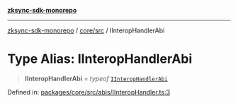 [**zksync-sdk-monorepo**](../../../README.md)

***

[zksync-sdk-monorepo](../../../README.md) / [core/src](../README.md) / IInteropHandlerAbi

# Type Alias: IInteropHandlerAbi

> **IInteropHandlerAbi** = *typeof* [`IInteropHandlerAbi`](../variables/IInteropHandlerAbi.md)

Defined in: [packages/core/src/abis/IInteropHandler.ts:3](https://github.com/dutterbutter/zksync-sdk/blob/128d557933eb10f01edd78c0b3392137ca480daf/packages/core/src/abis/IInteropHandler.ts#L3)
